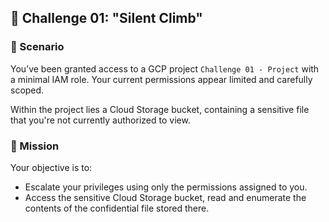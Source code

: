 ## 🔐 Challenge 01: "Silent Climb"

### 📖 Scenario

You’ve been granted access to a GCP project `Challenge 01 - Project` with a minimal IAM role. Your current permissions appear limited and carefully scoped. 

Within the project lies a Cloud Storage bucket, containing a sensitive file that you're not currently authorized to view.

### 🎯 Mission

Your objective is to:
* Escalate your privileges using only the permissions assigned to you.
* Access the sensitive Cloud Storage bucket, read and enumerate the contents of the confidential file stored there.
